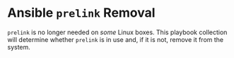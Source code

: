 # Ansible `prelink` Removal

`prelink` is no longer needed on _some_ Linux boxes. This playbook collection
will determine whether `prelink` is in use and, if it is not, remove it from the
system.
